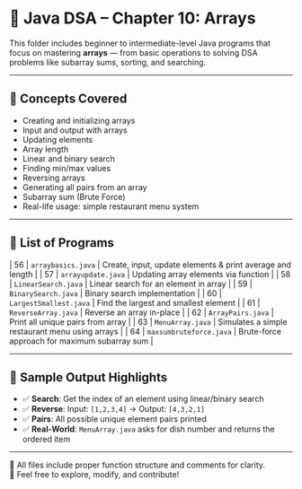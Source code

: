 # 🔢 Java DSA – Chapter 10: Arrays

This folder includes beginner to intermediate-level Java programs that focus on mastering **arrays** — from basic operations to solving DSA problems like subarray sums, sorting, and searching.

---

## 🧠 Concepts Covered

- Creating and initializing arrays
- Input and output with arrays
- Updating elements
- Array length
- Linear and binary search
- Finding min/max values
- Reversing arrays
- Generating all pairs from an array
- Subarray sum (Brute Force)
- Real-life usage: simple restaurant menu system

---

## 📂 List of Programs

| 56 | `arraybasics.java` | Create, input, update elements & print average and length |
| 57 | `arrayupdate.java` | Updating array elements via function |
| 58 | `LinearSearch.java` | Linear search for an element in array |
| 59 | `BinarySearch.java` | Binary search implementation |
| 60 | `LargestSmallest.java` | Find the largest and smallest element |
| 61 | `ReverseArray.java` | Reverse an array in-place |
| 62 | `ArrayPairs.java` | Print all unique pairs from array |
| 63 | `MenuArray.java` | Simulates a simple restaurant menu using arrays |
| 64 | `maxsumbruteforce.java` | Brute-force approach for maximum subarray sum |

---

## 📌 Sample Output Highlights

- ✅ **Search**: Get the index of an element using linear/binary search
- ✅ **Reverse**: Input: `[1,2,3,4]` → Output: `[4,3,2,1]`
- ✅ **Pairs**: All possible unique element pairs printed
- ✅ **Real-World**: `MenuArray.java` asks for dish number and returns the ordered item

---

📁 All files include proper function structure and comments for clarity.  
💬 Feel free to explore, modify, and contribute!